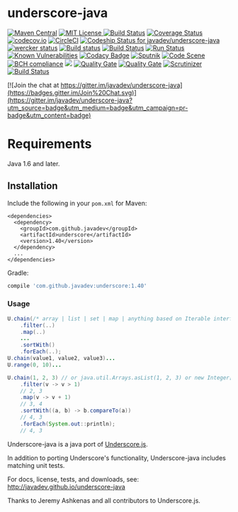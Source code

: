 underscore-java 
===============

[![Maven Central](https://img.shields.io/maven-central/v/com.github.javadev/underscore.svg)](http://search.maven.org/#search%7Cga%7C1%7Cg%3A%22com.github.javadev%22%20AND%20a%3A%22underscore%22)
[![MIT License](http://img.shields.io/badge/license-MIT-green.svg) ](https://github.com/javadev/underscore-java/blob/master/LICENSE.txt)
[![Build Status](https://secure.travis-ci.org/javadev/underscore-java.svg)](https://travis-ci.org/javadev/underscore-java)
[![Coverage Status](https://coveralls.io/repos/javadev/underscore-java/badge.svg?branch=master)](https://coveralls.io/r/javadev/underscore-java)
[![codecov.io](http://codecov.io/github/javadev/underscore-java/coverage.svg?branch=master)](http://codecov.io/github/javadev/underscore-java?branch=master)
[![CircleCI](https://circleci.com/gh/javadev/underscore-java.svg?style=svg)](https://circleci.com/gh/javadev/underscore-java)
[![Codeship Status for javadev/underscore-java](https://codeship.com/projects/c989fef0-f3ab-0132-7ca5-16cf317d1634/status?branch=master)](https://codeship.com/projects/85467)
[![wercker status](https://app.wercker.com/status/d1130226089a5bd54d205e1901cbef3b/s "wercker status")](https://app.wercker.com/project/bykey/d1130226089a5bd54d205e1901cbef3b)
[![Build status](https://ci.appveyor.com/api/projects/status/tx7icv3i08qowv6r?svg=true)](https://ci.appveyor.com/project/javadev/underscore-java)
[![Build Status](https://semaphoreci.com/api/v1/projects/2fc09de1-52a9-4f88-8023-9da1223e64f6/532523/shields_badge.svg)](https://semaphoreci.com/javadev/underscore-java)
[![Run Status](https://api.shippable.com/projects/55def20f1895ca44741030a2/badge?branch=master)](https://app.shippable.com/projects/55def20f1895ca44741030a2)
[![Known Vulnerabilities](https://snyk.io/test/github/javadev/underscore-java/badge.svg?targetFile=pom.xml)](https://snyk.io/test/github/javadev/underscore-java?targetFile=pom.xml)
[![Codacy Badge](https://api.codacy.com/project/badge/Grade/6e30751dc17c452f8524ae7eff474ce1)](https://www.codacy.com/app/javadev75/underscore-java?utm_source=github.com&amp;utm_medium=referral&amp;utm_content=javadev/underscore-java&amp;utm_campaign=Badge_Grade)
[![Sputnik](https://sputnik.ci/conf/badge)](https://sputnik.ci/app#/builds/javadev/underscore-java)
[![Code Scene](https://img.shields.io/badge/codescene-analyzed-brightgreen.svg)](https://codescene.io/projects/1173/jobs/latest-successful/results)
[![BCH compliance](https://bettercodehub.com/edge/badge/javadev/underscore-java?branch=master)](https://bettercodehub.com/)
[![](http://javadoc-badge.appspot.com/com.github.javadev/underscore.svg?label=JavaDocs)](http://www.javadoc.io/doc/com.github.javadev/underscore/)
[![Quality Gate](https://sonarcloud.io/api/project_badges/measure?project=javadev_underscore-java&metric=alert_status)](https://sonarcloud.io/dashboard/index/javadev_underscore-java)
[![Quality Gate](https://sonarcloud.io/api/project_badges/measure?project=javadev_underscore-java&metric=sqale_rating)](https://sonarcloud.io/dashboard/index/javadev_underscore-java)
[![Scrutinizer](https://img.shields.io/scrutinizer/g/javadev/underscore-java.svg)](https://scrutinizer-ci.com/g/javadev/underscore-java/)
[![Build Status](https://dev.azure.com/javadevazure/underscore-java/_apis/build/status/javadev.underscore-java)](https://dev.azure.com/javadevazure/underscore-java/_build/latest?definitionId=1)

[![Join the chat at https://gitter.im/javadev/underscore-java](https://badges.gitter.im/Join%20Chat.svg)](https://gitter.im/javadev/underscore-java?utm_source=badge&utm_medium=badge&utm_campaign=pr-badge&utm_content=badge)

Requirements
============

Java 1.6 and later.

## Installation

Include the following in your `pom.xml` for Maven:

```
<dependencies>
  <dependency>
    <groupId>com.github.javadev</groupId>
    <artifactId>underscore</artifactId>
    <version>1.40</version>
  </dependency>
  ...
</dependencies>
```

Gradle:

```groovy
compile 'com.github.javadev:underscore:1.40'
```

### Usage

```java
U.chain(/* array | list | set | map | anything based on Iterable interface */)
    .filter(..)
    .map(..)
    ...
    .sortWith()
    .forEach(..);
U.chain(value1, value2, value3)...
U.range(0, 10)...

U.chain(1, 2, 3) // or java.util.Arrays.asList(1, 2, 3) or new Integer[] {1, 2, 3}
    .filter(v -> v > 1)
    // 2, 3
    .map(v -> v + 1)
    // 3, 4
    .sortWith((a, b) -> b.compareTo(a))
    // 4, 3
    .forEach(System.out::println);
    // 4, 3
```

Underscore-java is a java port of [Underscore.js](http://underscorejs.org/).

In addition to porting Underscore's functionality, Underscore-java includes matching unit tests.

For docs, license, tests, and downloads, see:
http://javadev.github.io/underscore-java

Thanks to Jeremy Ashkenas and all contributors to Underscore.js.
